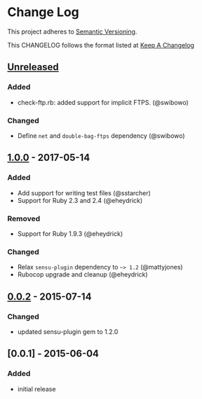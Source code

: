 # Change Log
This project adheres to [Semantic Versioning](http://semver.org/).

This CHANGELOG follows the format listed at [Keep A Changelog](http://keepachangelog.com/)

## [Unreleased]
### Added
- check-ftp.rb: added support for implicit FTPS. (@swibowo)

### Changed
- Define `net` and `double-bag-ftps` dependency (@swibowo)

## [1.0.0] - 2017-05-14
### Added
- Add support for writing test files (@sstarcher)
- Support for Ruby 2.3 and 2.4 (@eheydrick)

### Removed
- Support for Ruby 1.9.3 (@eheydrick)

### Changed
- Relax `sensu-plugin` dependency to `~> 1.2` (@mattyjones)
- Rubocop upgrade and cleanup (@eheydrick)

## [0.0.2] - 2015-07-14
### Changed
- updated sensu-plugin gem to 1.2.0

## [0.0.1] - 2015-06-04
### Added
- initial release

[Unreleased]: https://github.com/sensu-plugins/sensu-plugins-ftp/compare/1.0.0...HEAD
[1.0.0]: https://github.com/sensu-plugins/sensu-plugins-ftp/compare/0.0.2...1.0.0
[0.0.2]: https://github.com/sensu-plugins/sensu-plugins-ftp/compare/0.0.1...0.0.2
